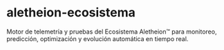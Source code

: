 # aletheion-ecosistema
Motor de telemetría y pruebas del Ecosistema Aletheion™ para monitoreo, predicción, optimización y evolución automática en tiempo real.
